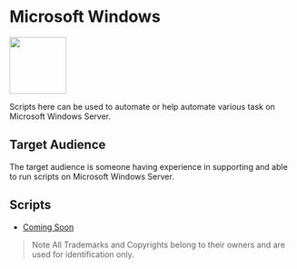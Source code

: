 # Microsoft Windows	

<img src="windows/images/windowslogo.png" width="100">

Scripts here can be used to automate or help automate various task on Microsoft Windows Server.

## Target Audience

The target audience is someone having experience in supporting and able to run scripts on Microsoft Windows Server.

## Scripts

* [Coming Soon](commingsoon.md)

> Note All Trademarks and Copyrights belong to their owners and are used for identification only.
